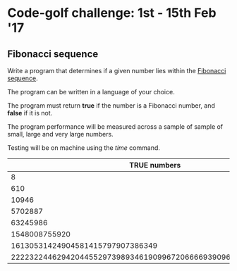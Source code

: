 # Code-golf challenge: 1st - 15th Feb '17 

## Fibonacci sequence

Write a program that determines if a given number lies within the [Fibonacci sequence](https://en.wikipedia.org/wiki/Fibonacci_number).

The program can be written in a language of your choice.

The program must return **true** if the number is a Fibonacci number, and **false** if it is not.

The program performance will be measured across a sample of sample of small, large and very large numbers.

Testing will be on machine using the _time_ command.


| **TRUE** numbers | **FALSE** numbers   |
| ---------------- | ------------------: |
| 8   | 17 |
| 610 | 879 |
| 10946 | 34278 |
| 5702887 | 92847598792836123 |
| 63245986 |
| 1548008755920 |
| 16130531424904581415797907386349 |
| 222232244629420445529739893461909967206666939096499764990979600 |
